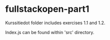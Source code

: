 # fullstackopen-part1

Kurssitiedot folder includes exercises 1.1 and 1.2. 

Index.js can be found within 'src' directory.